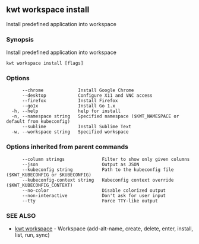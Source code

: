 ## kwt workspace install

Install predefined application into workspace

### Synopsis

Install predefined application into workspace

```
kwt workspace install [flags]
```

### Options

```
      --chrome             Install Google Chrome
      --desktop            Configure X11 and VNC access
      --firefox            Install Firefox
      --go1x               Install Go 1.x
  -h, --help               help for install
  -n, --namespace string   Specified namespace ($KWT_NAMESPACE or default from kubeconfig)
      --sublime            Install Sublime Text
  -w, --workspace string   Specified workspace
```

### Options inherited from parent commands

```
      --column strings              Filter to show only given columns
      --json                        Output as JSON
      --kubeconfig string           Path to the kubeconfig file ($KWT_KUBECONFIG or $KUBECONFIG)
      --kubeconfig-context string   Kubeconfig context override ($KWT_KUBECONFIG_CONTEXT)
      --no-color                    Disable colorized output
      --non-interactive             Don't ask for user input
      --tty                         Force TTY-like output
```

### SEE ALSO

* [kwt workspace](kwt_workspace.md)	 - Workspace (add-alt-name, create, delete, enter, install, list, run, sync)

